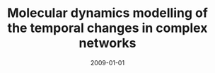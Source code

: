 ---
# Documentation: https://wowchemy.com/docs/managing-content/

title: Molecular dynamics modelling of the temporal changes in complex networks
subtitle: ''
summary: ''
authors:
- Krzysztof Juszczyszyn
- Anna J. Musiał
- Katarzyna Musiał
- brodka
tags: []
categories: []
date: '2009-01-01'
lastmod: 2022-10-07T05:43:40Z
featured: false
draft: false

# Featured image
# To use, add an image named `featured.jpg/png` to your page's folder.
# Focal points: Smart, Center, TopLeft, Top, TopRight, Left, Right, BottomLeft, Bottom, BottomRight.
image:
  caption: ''
  focal_point: ''
  preview_only: false

# Projects (optional).
#   Associate this post with one or more of your projects.
#   Simply enter your project's folder or file name without extension.
#   E.g. `projects = ["internal-project"]` references `content/project/deep-learning/index.md`.
#   Otherwise, set `projects = []`.
projects: []
publishDate: '2022-10-07T05:43:38.983310Z'
publication_types:
- '1'
abstract: ''
publication: '*2009 IEEE Congress on Evolutionary Computation, IEEE CEC 2009, Trondheim,
  Norway, 18th to 21st May 2009.*'
doi: 10.1109/CEC.2009.4982994
---